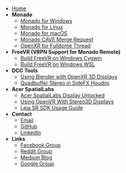 <!-- docs/_sidebar.md -->
- [Home](/)
- **Monado**
	- [Monado for Windows](guides/Monado_for_Windows)
	- [Monado for Linux](guides/Monado_for_Linux)
	- [Monado for macOS](guides/Monado_for_macOS)
	- [Monado CAVE Merge Request](https://gitlab.freedesktop.org/monado/monado/-/merge_requests/2174)
	- [OpenXR for Fulldome Thread](https://community.khronos.org/t/projection-caves-openxr-spec/108002)
- **FreeVR (VRPN Support for Monado Remote)**
	- [Build FreeVR on Windows Cygwin](guides/FreeVR/freevr-cygwin)
	- [Build FreeVR on Windows WSL](guides/FreeVR/freevr-wsl)
- **DCC Tools**
	- [Using Blender with OpenXR 3D Displays](guides/Using_Blender_with_OpenXR_3D_Displays)
	- [Quadbuffer Stereo in SideFX Houdini](guides/Quadbuffer_Stereo_in_SideFX_Houdini)
- **Acer SpatialLabs**
	- [Acer SpatialLabs Display Unlocked](guides/Acer_SpatialLabs_Display/SpatialLabs_Unlocked)
	- [Using OpenVR With Stereo3D Displays](guides/OpenVR/Using_OpenVR_With_Stereo3D_Displays)
	- [Leia SR SDK Usage Guide](guides/LeiaSDK_Usage_Guide/LeiaSDK_Usage_Guide)
- **Contact**
	- [Email](mailto:andrew@andrewhazelden.com)
	- [GitHub](https://github.com/AndrewHazelden)
	- [LinkedIn](https://www.linkedin.com/in/andrewhazelden/)
- **Links**
	- [Facebook Group](https://www.facebook.com/groups/kartavr)
	- [Reddit Group](https://www.reddit.com/r/Kartaverse/)
	- [Medium Blog](https://medium.com/@andrewhazelden)
	- [Google Group](https://groups.google.com/g/kartaverse/)
